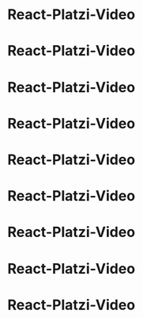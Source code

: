 # React-Platzi-Video
# React-Platzi-Video
# React-Platzi-Video
# React-Platzi-Video
# React-Platzi-Video
# React-Platzi-Video
# React-Platzi-Video
# React-Platzi-Video
# React-Platzi-Video
